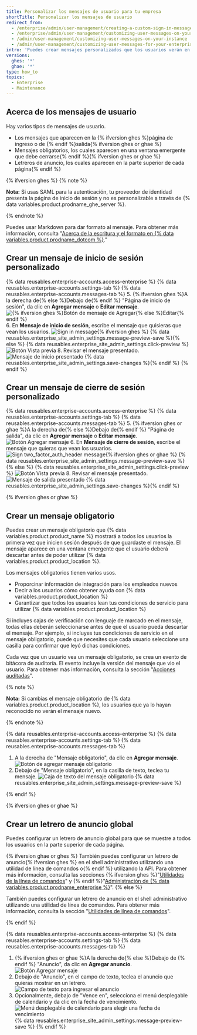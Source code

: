 ```yaml
---
title: Personalizar los mensajes de usuario para tu empresa
shortTitle: Personalizar los mensajes de usuario
redirect_from:
  - /enterprise/admin/user-management/creating-a-custom-sign-in-message/
  - /enterprise/admin/user-management/customizing-user-messages-on-your-instance
  - /admin/user-management/customizing-user-messages-on-your-instance
  - /admin/user-management/customizing-user-messages-for-your-enterprise
intro: 'Puedes crear mensajes personalizados que los usuarios verán en {% data variables.product.product_location %}.'
versions:
  ghes: '*'
  ghae: '*'
type: how_to
topics:
  - Enterprise
  - Maintenance
---
```


## Acerca de los mensajes de usuario

Hay varios tipos de mensajes de usuario.
- Los mensajes que aparecen en la {% ifversion ghes %}página de ingreso o de {% endif %}salida{% ifversion ghes or ghae %}
- Mensajes obligatorios, los cuales aparecen en una ventana emergente que debe cerrarse{% endif %}{% ifversion ghes or ghae %}
- Letreros de anuncio, los cuales aparecen en la parte superior de cada página{% endif %}

{% ifversion ghes %}
{% note %}

**Nota:** Si usas SAML para la autenticación, tu proveedor de identidad presenta la página de inicio de sesión y no es personalizable a través de {% data variables.product.prodname_ghe_server %}.

{% endnote %}

Puedes usar Markdown para dar formato al mensaje. Para obtener más información, consulta "[Acerca de la escritura y el formato en {% data variables.product.prodname_dotcom %}](/articles/about-writing-and-formatting-on-github/)."

## Crear un mensaje de inicio de sesión personalizado

{% data reusables.enterprise-accounts.access-enterprise %}
{% data reusables.enterprise-accounts.settings-tab %}
{% data reusables.enterprise-accounts.messages-tab %}
5. {% ifversion ghes %}A la derecha de{% else %}Debajo de{% endif %} "Página de inicio de sesión", da clic en **Agregar mensaje** o **Editar mensaje**. ![{% ifversion ghes %}Botón de mensaje de Agregar{% else %}Editar{% endif %}](/assets/images/enterprise/site-admin-settings/edit-message.png)
6. En **Mensaje de inicio de sesión**, escribe el mensaje que quisieras que vean los usuarios. ![Sign in message](/assets/images/enterprise/site-admin-settings/sign-in-message.png){% ifversion ghes %}
{% data reusables.enterprise_site_admin_settings.message-preview-save %}{% else %}
{% data reusables.enterprise_site_admin_settings.click-preview %}
  ![Botón Vista previa](/assets/images/enterprise/site-admin-settings/sign-in-message-preview-button.png)
8. Revisar el mensaje presentado. ![Mensaje de inicio presentado](/assets/images/enterprise/site-admin-settings/sign-in-message-rendered.png)
{% data reusables.enterprise_site_admin_settings.save-changes %}{% endif %}
{% endif %}

## Crear un mensaje de cierre de sesión personalizado

{% data reusables.enterprise-accounts.access-enterprise %}
{% data reusables.enterprise-accounts.settings-tab %}
{% data reusables.enterprise-accounts.messages-tab %}
5. {% ifversion ghes or ghae %}A la derecha de{% else %}Debajo de{% endif %} "Página de salida", da clic en **Agregar mensaje** o **Editar mensaje**. ![Botón Agregar mensaje](/assets/images/enterprise/site-admin-settings/sign-out-add-message-button.png)
6. En **Mensaje de cierre de sesión**, escribe el mensaje que quieras que vean los usuarios. ![Sign two_factor_auth_header message](/assets/images/enterprise/site-admin-settings/sign-out-message.png){% ifversion ghes or ghae %}
{% data reusables.enterprise_site_admin_settings.message-preview-save %}{% else %}
{% data reusables.enterprise_site_admin_settings.click-preview %}
  ![Botón Vista previa](/assets/images/enterprise/site-admin-settings/sign-out-message-preview-button.png)
8. Revisar el mensaje presentado. ![Mensaje de salida presentado](/assets/images/enterprise/site-admin-settings/sign-out-message-rendered.png)
{% data reusables.enterprise_site_admin_settings.save-changes %}{% endif %}

{% ifversion ghes or ghae %}
## Crear un mensaje obligatorio

Puedes crear un mensaje obligatorio que {% data variables.product.product_name %} mostrará a todos los usuarios la primera vez que inicien sesión después de que guardaste el mensaje. El mensaje aparece en una ventana emergente que el usuario deberá descartar antes de poder utilizar {% data variables.product.product_location %}.

Los mensajes obligatorios tienen varios usos.

- Proporcinar información de integración para los empleados nuevos
- Decir a los usuarios cómo obtener ayuda con {% data variables.product.product_location %}
- Garantizar que todos los usuarios lean tus condiciones de servicio para utilizar {% data variables.product.product_location %}

Si incluyes cajas de verificación con lenguaje de marcado en el mensaje, todas ellas deberán seleccionarse antes de que el usuario pueda descartar el mensaje. Por ejemplo, si incluyes tus condiciones de servicio en el mensaje obligatorio, puede que necesites que cada usuario seleccione una casilla para confirmar que leyó dichas condiciones.

Cada vez que un usuario vea un mensaje obligatorio, se crea un evento de bitácora de auditoría. El evento incluye la versión del mensaje que vio el usuario. Para obtener más información, consulta la sección "[Acciones auditadas](/admin/user-management/audited-actions)".

{% note %}

**Nota:** Si cambias el mensaje obligatorio de {% data variables.product.product_location %}, los usuarios que ya lo hayan reconocido no verán el mensaje nuevo.

{% endnote %}

{% data reusables.enterprise-accounts.access-enterprise %}
{% data reusables.enterprise-accounts.settings-tab %}
{% data reusables.enterprise-accounts.messages-tab %}
1. A la derecha de "Mensaje obligatorio", da clic en **Agregar mensaje**. ![Botón de agregar mensaje obligatorio](/assets/images/enterprise/site-admin-settings/add-mandatory-message-button.png)
1. Debajo de "Mensaje obligatorio", en la casilla de texto, teclea tu mensaje. ![Caja de texto del mensaje obligatorio](/assets/images/enterprise/site-admin-settings/mandatory-message-text-box.png)
{% data reusables.enterprise_site_admin_settings.message-preview-save %}

{% endif %}

{% ifversion ghes or ghae %}
## Crear un letrero de anuncio global

Puedes configurar un letrero de anuncio global para que se muestre a todos los usuarios en la parte superior de cada página.

{% ifversion ghae or ghes %}
También puedes configurar un letrero de anuncio{% ifversion ghes %} en el shell administrativo utilizando una utilidad de línea de comandos o{% endif %} utilizando la API. Para obtener más información, consulta las secciones {% ifversion ghes %}"[Utilidades de la línea de comandos](/enterprise/admin/configuration/command-line-utilities#ghe-announce)" y {% endif %}"[Administración de {% data variables.product.prodname_enterprise %}](/rest/reference/enterprise-admin#announcements)".
{% else %}

También puedes configurar un letrero de anuncio en el shell administrativo utilizando una utilidad de línea de comandos. Para obtener más información, consulta la sección "[Utilidades de línea de comandos](/enterprise/admin/configuration/command-line-utilities#ghe-announce)".

{% endif %}

{% data reusables.enterprise-accounts.access-enterprise %}
{% data reusables.enterprise-accounts.settings-tab %}
{% data reusables.enterprise-accounts.messages-tab %}
1. {% ifversion ghes or ghae %}A la derecha de{% else %}Debajo de {% endif %} "Anuncio", da clic en **Agregar anuncio**. ![Botón Agregar mensaje](/assets/images/enterprise/site-admin-settings/add-announcement-button.png)
1. Debajo de "Anuncio", en el campo de texto, teclea el anuncio que quieras mostrar en un letrero. ![Campo de texto para ingresar el anuncio](/assets/images/enterprise/site-admin-settings/announcement-text-field.png)
1. Opcionalmente, debajo de "Vence en", selecciona el menú desplegable de calendario y da clic en la fecha de vencimiento. ![Menú desplegable de calendario para elegir una fecha de vencimiento](/assets/images/enterprise/site-admin-settings/expiration-drop-down.png)
{% data reusables.enterprise_site_admin_settings.message-preview-save %}
{% endif %}
